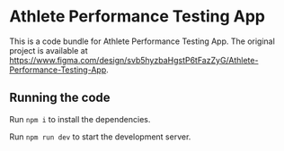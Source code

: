 
  # Athlete Performance Testing App

  This is a code bundle for Athlete Performance Testing App. The original project is available at https://www.figma.com/design/svb5hyzbaHgstP6tFazZyG/Athlete-Performance-Testing-App.

  ## Running the code

  Run `npm i` to install the dependencies.

  Run `npm run dev` to start the development server.
  